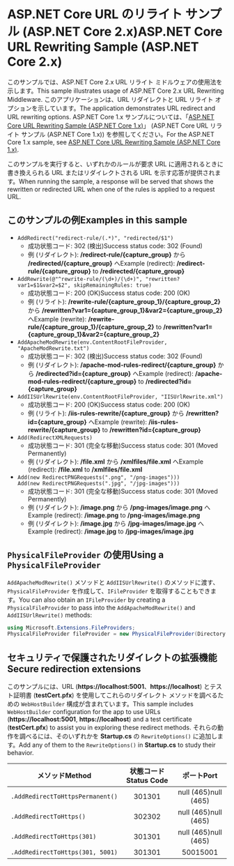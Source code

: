 # <a name="aspnet-core-url-rewriting-sample-aspnet-core-2x"></a><span data-ttu-id="79fa6-101">ASP.NET Core URL のリライト サンプル (ASP.NET Core 2.x)</span><span class="sxs-lookup"><span data-stu-id="79fa6-101">ASP.NET Core URL Rewriting Sample (ASP.NET Core 2.x)</span></span>

<span data-ttu-id="79fa6-102">このサンプルでは、ASP.NET Core 2.x URL リライト ミドルウェアの使用法を示します。</span><span class="sxs-lookup"><span data-stu-id="79fa6-102">This sample illustrates usage of ASP.NET Core 2.x URL Rewriting Middleware.</span></span> <span data-ttu-id="79fa6-103">このアプリケーションは、URL リダイレクトと URL リライト オプションを示しています。</span><span class="sxs-lookup"><span data-stu-id="79fa6-103">The application demonstrates URL redirect and URL rewriting options.</span></span> <span data-ttu-id="79fa6-104">ASP.NET Core 1.x サンプルについては、「[ASP.NET Core URL Rewriting Sample (ASP.NET Core 1.x)](https://github.com/aspnet/Docs/tree/master/aspnetcore/fundamentals/url-rewriting/samples/1.x)」 (ASP.NET Core URL リライト サンプル (ASP.NET Core 1.x)) を参照してください。</span><span class="sxs-lookup"><span data-stu-id="79fa6-104">For the ASP.NET Core 1.x sample, see [ASP.NET Core URL Rewriting Sample (ASP.NET Core 1.x)](https://github.com/aspnet/Docs/tree/master/aspnetcore/fundamentals/url-rewriting/samples/1.x).</span></span>

<span data-ttu-id="79fa6-105">このサンプルを実行すると、いずれかのルールが要求 URL に適用されるときに書き換えられる URL またはリダイレクトされる URL を示す応答が提供されます。</span><span class="sxs-lookup"><span data-stu-id="79fa6-105">When running the sample, a response will be served that shows the rewritten or redirected URL when one of the rules is applied to a request URL.</span></span>

## <a name="examples-in-this-sample"></a><span data-ttu-id="79fa6-106">このサンプルの例</span><span class="sxs-lookup"><span data-stu-id="79fa6-106">Examples in this sample</span></span>

* `AddRedirect("redirect-rule/(.*)", "redirected/$1")`
  - <span data-ttu-id="79fa6-107">成功状態コード: 302 (検出)</span><span class="sxs-lookup"><span data-stu-id="79fa6-107">Success status code: 302 (Found)</span></span>
  - <span data-ttu-id="79fa6-108">例 (リダイレクト): **/redirect-rule/{capture_group}** から **/redirected/{capture_group}** へ</span><span class="sxs-lookup"><span data-stu-id="79fa6-108">Example (redirect): **/redirect-rule/{capture_group}** to **/redirected/{capture_group}**</span></span>
* `AddRewrite(@"^rewrite-rule/(\d+)/(\d+)", "rewritten?var1=$1&var2=$2", skipRemainingRules: true)`
  - <span data-ttu-id="79fa6-109">成功状態コード: 200 (OK)</span><span class="sxs-lookup"><span data-stu-id="79fa6-109">Success status code: 200 (OK)</span></span>
  - <span data-ttu-id="79fa6-110">例 (リライト): **/rewrite-rule/{capture_group_1}/{capture_group_2}** から **/rewritten?var1={capture_group_1}&var2={capture_group_2}** へ</span><span class="sxs-lookup"><span data-stu-id="79fa6-110">Example (rewrite): **/rewrite-rule/{capture_group_1}/{capture_group_2}** to **/rewritten?var1={capture_group_1}&var2={capture_group_2}**</span></span>
* `AddApacheModRewrite(env.ContentRootFileProvider, "ApacheModRewrite.txt")`
  - <span data-ttu-id="79fa6-111">成功状態コード: 302 (検出)</span><span class="sxs-lookup"><span data-stu-id="79fa6-111">Success status code: 302 (Found)</span></span>
  - <span data-ttu-id="79fa6-112">例 (リダイレクト): **/apache-mod-rules-redirect/{capture_group}** から **/redirected?id={capture_group}** へ</span><span class="sxs-lookup"><span data-stu-id="79fa6-112">Example (redirect): **/apache-mod-rules-redirect/{capture_group}** to **/redirected?id={capture_group}**</span></span>
* `AddIISUrlRewrite(env.ContentRootFileProvider, "IISUrlRewrite.xml")`
  - <span data-ttu-id="79fa6-113">成功状態コード: 200 (OK)</span><span class="sxs-lookup"><span data-stu-id="79fa6-113">Success status code: 200 (OK)</span></span>
  - <span data-ttu-id="79fa6-114">例 (リライト): **/iis-rules-rewrite/{capture_group}** から **/rewritten?id={capture_group}** へ</span><span class="sxs-lookup"><span data-stu-id="79fa6-114">Example (rewrite): **/iis-rules-rewrite/{capture_group}** to **/rewritten?id={capture_group}**</span></span>
* `Add(RedirectXMLRequests)`
  - <span data-ttu-id="79fa6-115">成功状態コード: 301 (完全な移動)</span><span class="sxs-lookup"><span data-stu-id="79fa6-115">Success status code: 301 (Moved Permanently)</span></span>
  - <span data-ttu-id="79fa6-116">例 (リダイレクト): **/file.xml** から **/xmlfiles/file.xml** へ</span><span class="sxs-lookup"><span data-stu-id="79fa6-116">Example (redirect): **/file.xml** to **/xmlfiles/file.xml**</span></span>
* `Add(new RedirectPNGRequests(".png", "/png-images")))`<br>`Add(new RedirectPNGRequests(".jpg", "/jpg-images")))`
  - <span data-ttu-id="79fa6-117">成功状態コード: 301 (完全な移動)</span><span class="sxs-lookup"><span data-stu-id="79fa6-117">Success status code: 301 (Moved Permanently)</span></span>
  - <span data-ttu-id="79fa6-118">例 (リダイレクト): **/image.png** から **/png-images/image.png** へ</span><span class="sxs-lookup"><span data-stu-id="79fa6-118">Example (redirect): **/image.png** to **/png-images/image.png**</span></span>
  - <span data-ttu-id="79fa6-119">例 (リダイレクト): **/image.jpg** から **/jpg-images/image.jpg** へ</span><span class="sxs-lookup"><span data-stu-id="79fa6-119">Example (redirect): **/image.jpg** to **/jpg-images/image.jpg**</span></span>

## <a name="using-a-physicalfileprovider"></a><span data-ttu-id="79fa6-120">`PhysicalFileProvider` の使用</span><span class="sxs-lookup"><span data-stu-id="79fa6-120">Using a `PhysicalFileProvider`</span></span>
<span data-ttu-id="79fa6-121">`AddApacheModRewrite()` メソッドと `AddIISUrlRewrite()` のメソッドに渡す、`PhysicalFileProvider` を作成して、`IFileProvider` を取得することもできます。</span><span class="sxs-lookup"><span data-stu-id="79fa6-121">You can also obtain an `IFileProvider` by creating a `PhysicalFileProvider` to pass into the `AddApacheModRewrite()` and `AddIISUrlRewrite()` methods:</span></span>
```csharp
using Microsoft.Extensions.FileProviders;
PhysicalFileProvider fileProvider = new PhysicalFileProvider(Directory.GetCurrentDirectory());
```
## <a name="secure-redirection-extensions"></a><span data-ttu-id="79fa6-122">セキュリティで保護されたリダイレクトの拡張機能</span><span class="sxs-lookup"><span data-stu-id="79fa6-122">Secure redirection extensions</span></span>
<span data-ttu-id="79fa6-123">このサンプルには、URL (**https://localhost:5001**、**https://localhost**) とテスト証明書 (**testCert.pfx**) を使用してこれらのリダイレクト メソッドを調べるための `WebHostBuilder` 構成が含まれています。</span><span class="sxs-lookup"><span data-stu-id="79fa6-123">This sample includes `WebHostBuilder` configuration for the app to use URLs (**https://localhost:5001**, **https://localhost**) and a test certificate (**testCert.pfx**) to assist you in exploring these redirect methods.</span></span> <span data-ttu-id="79fa6-124">それらの動作を調べるには、そのいずれかを **Startup.cs** の `RewriteOptions()` に追加します。</span><span class="sxs-lookup"><span data-stu-id="79fa6-124">Add any of them to the `RewriteOptions()` in **Startup.cs** to study their behavior.</span></span>

<span data-ttu-id="79fa6-125">メソッド</span><span class="sxs-lookup"><span data-stu-id="79fa6-125">Method</span></span> | <span data-ttu-id="79fa6-126">状態コード</span><span class="sxs-lookup"><span data-stu-id="79fa6-126">Status Code</span></span> | <span data-ttu-id="79fa6-127">ポート</span><span class="sxs-lookup"><span data-stu-id="79fa6-127">Port</span></span>
--- | :---: | :---:
`.AddRedirectToHttpsPermanent()` | <span data-ttu-id="79fa6-128">301</span><span class="sxs-lookup"><span data-stu-id="79fa6-128">301</span></span> | <span data-ttu-id="79fa6-129">null (465)</span><span class="sxs-lookup"><span data-stu-id="79fa6-129">null (465)</span></span>
`.AddRedirectToHttps()` | <span data-ttu-id="79fa6-130">302</span><span class="sxs-lookup"><span data-stu-id="79fa6-130">302</span></span> | <span data-ttu-id="79fa6-131">null (465)</span><span class="sxs-lookup"><span data-stu-id="79fa6-131">null (465)</span></span>
`.AddRedirectToHttps(301)` | <span data-ttu-id="79fa6-132">301</span><span class="sxs-lookup"><span data-stu-id="79fa6-132">301</span></span> | <span data-ttu-id="79fa6-133">null (465)</span><span class="sxs-lookup"><span data-stu-id="79fa6-133">null (465)</span></span>
`.AddRedirectToHttps(301, 5001)` | <span data-ttu-id="79fa6-134">301</span><span class="sxs-lookup"><span data-stu-id="79fa6-134">301</span></span> | <span data-ttu-id="79fa6-135">5001</span><span class="sxs-lookup"><span data-stu-id="79fa6-135">5001</span></span>
